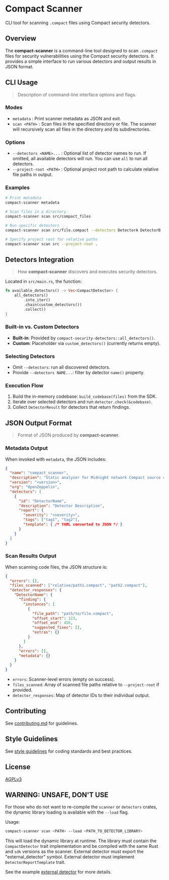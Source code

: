# Compact Scanner

CLI tool for scanning `.compact` files using Compact security detectors.

## Overview

The **compact-scanner** is a command-line tool designed to scan `.compact` files for security vulnerabilities using the Compact security detectors. It provides a simple interface to run various detectors and output results in JSON format.

## CLI Usage

> Description of command-line interface options and flags.

### Modes

- `metadata` : Print scanner metadata as JSON and exit.
- `scan <PATH>` : Scan files in the specified directory or file. The scanner will recursively scan all files in the directory and its subdirectories.

### Options

- `--detectors <NAME>...` : Optional list of detector names to run. If omitted, all available detectors will run. You can use `all` to run all detectors.
- `--project-root <PATH>` : Optional project root path to calculate relative file paths in output.

### Examples

```bash
# Print metadata
compact-scanner metadata

# Scan files in a directory
compact-scanner scan src/compact_files

# Run specific detectors
compact-scanner scan src/file.compact --detectors DetectorA DetectorB

# Specify project root for relative paths
compact-scanner scan src --project-root .
```

## Detectors Integration

> How **compact-scanner** discovers and executes security detectors.

Located in `src/main.rs`, the function:
```rust
fn available_detectors() -> Vec<CompactDetector> {
    all_detectors()
        .into_iter()
        .chain(custom_detectors())
        .collect()
}
```

### Built-in vs. Custom Detectors
- **Built-in**: Provided by `compact-security-detectors::all_detectors()`.
- **Custom**: Placeholder via `custom_detectors()` (currently returns empty).

### Selecting Detectors
- Omit `--detectors`: run all discovered detectors.
- Provide `--detectors NAME...`: filter by detector `name()` property.

### Execution Flow
1. Build the in-memory codebase: `build_codebase(files)` from the SDK.
2. Iterate over selected detectors and run `detector.check(&codebase)`.
3. Collect `DetectorResult` for detectors that return findings.

## JSON Output Format

> Format of JSON produced by **compact-scanner**.

### Metadata Output

When invoked with `metadata`, the JSON includes:
```json
{
  "name": "compact_scanner",
  "description": "Static analyzer for Midnight network Compact source code files",
  "version": "<version>",
  "org": "OpenZeppelin",
  "detectors": [
    {
      "id": "DetectorName",
      "description": "Detector Description",
      "report": {
        "severity": "<severity>",
        "tags": ["tag1", "tag2"],
        "template": { /* YAML converted to JSON */ }
      }
    }
  ]
}
```

### Scan Results Output

When scanning code files, the JSON structure is:
```json
{
  "errors": [],
  "files_scanned": ["relative/path1.compact", "path2.compact"],
  "detector_responses": {
    "DetectorName": {
      "finding": {
        "instances": [
          {
            "file_path": "path/to/file.compact",
            "offset_start": 123,
            "offset_end": 456,
            "suggested_fixes": [],
            "extras": {}
          }
        ]
      },
      "errors": [],
      "metadata": {}
    }
  }
}
```

- `errors`: Scanner-level errors (empty on success).
- `files_scanned`: Array of scanned file paths relative to `--project-root` if provided.
- `detector_responses`: Map of detector IDs to their individual output.

## Contributing

See [contributing.md](../contributing.md) for guidelines.

## Style Guidelines

See [style guidelines](../style_guidelines.md) for coding standards and best practices.

## License

[AGPLv3](../LICENSE)

## WARNING: UNSAFE, DON'T USE

For those who do not want to re-compile the `scanner` or `detectors` crates, the dynamic library loading is available with the `--load` flag.

Usage:
```bash
compact-scanner scan <PATH> --load <PATH_TO_DETECTOR_LIBRARY>
```

This will load the dynamic library at runtime. The library must contain the `CompactDetector` trait implementation and be compiled with the same Rust and `sdk` versions as the scanner.
External detector must export the "external_detector" symbol.
External detector must implement `DetectorReportTemplate` trait. 

See the example [external detector](../examples/external-detector/src/lib.rs) for more details.
